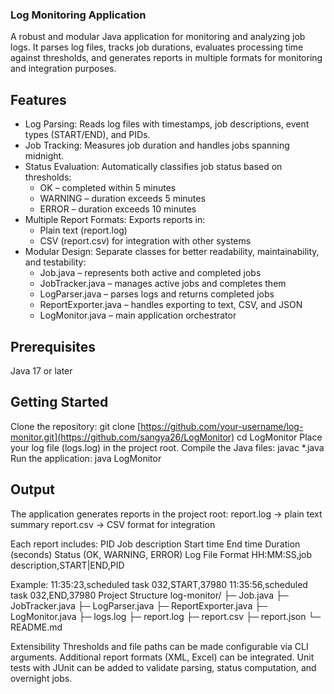 
### Log Monitoring Application
A robust and modular Java application for monitoring and analyzing job logs. It parses log files, tracks job durations, evaluates processing time against thresholds, and generates reports in multiple formats for monitoring and integration purposes.

## Features
- Log Parsing: Reads log files with timestamps, job descriptions, event types (START/END), and PIDs.
- Job Tracking: Measures job duration and handles jobs spanning midnight.
- Status Evaluation: Automatically classifies job status based on thresholds:
    - OK – completed within 5 minutes
    - WARNING – duration exceeds 5 minutes
    - ERROR – duration exceeds 10 minutes
- Multiple Report Formats: Exports reports in:
    - Plain text (report.log)
    - CSV (report.csv) for integration with other systems
- Modular Design: Separate classes for better readability, maintainability, and testability:
    - Job.java – represents both active and completed jobs
    - JobTracker.java – manages active jobs and completes them
    - LogParser.java – parses logs and returns completed jobs
    - ReportExporter.java – handles exporting to text, CSV, and JSON
    - LogMonitor.java – main application orchestrator


## Prerequisites
Java 17 or later

## Getting Started
Clone the repository:
git clone [https://github.com/your-username/log-monitor.git](https://github.com/sangya26/LogMonitor)
cd LogMonitor
Place your log file (logs.log) in the project root.
Compile the Java files:
javac *.java
Run the application:
java LogMonitor

## Output
The application generates reports in the project root:
report.log → plain text summary
report.csv → CSV format for integration

Each report includes:
PID
Job description
Start time
End time
Duration (seconds)
Status (OK, WARNING, ERROR)
Log File Format
HH:MM:SS,job description,START|END,PID

Example:
11:35:23,scheduled task 032,START,37980
11:35:56,scheduled task 032,END,37980
Project Structure
log-monitor/
 ├─ Job.java
 ├─ JobTracker.java
 ├─ LogParser.java
 ├─ ReportExporter.java
 ├─ LogMonitor.java
 ├─ logs.log
 ├─ report.log
 ├─ report.csv
 ├─ report.json
 └─ README.md
 
Extensibility
Thresholds and file paths can be made configurable via CLI arguments.
Additional report formats (XML, Excel) can be integrated.
Unit tests with JUnit can be added to validate parsing, status computation, and overnight jobs.